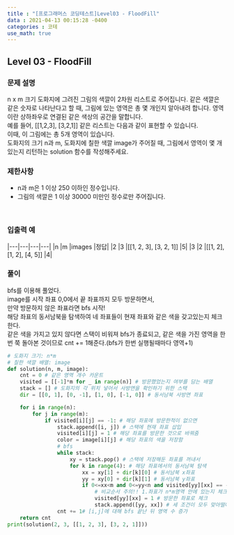 ```yaml
---
title : "[프로그래머스 코딩테스트]Level03 - FloodFill"
data : 2021-04-13 00:15:28 -0400
categories : 코테
use_math: true
---
```

## Level 03 - FloodFill
### 문제 설명
n x m 크기 도화지에 그려진 그림의 색깔이 2차원 리스트로 주어집니다. 같은 색깔은 같은 숫자로 나타난다고 할 때, 그림에 있는 영역은 총 몇 개인지 알아내려 합니다. 영역이란 상하좌우로 연결된 같은 색상의 공간을 말합니다.  
예를 들어, [[1,2,3], [3,2,1]] 같은 리스트는 다음과 같이 표현할 수 있습니다.  
이때, 이 그림에는 총 5개 영역이 있습니다.  
도화지의 크기 n과 m, 도화지에 칠한 색깔 image가 주어질 때, 그림에서 영역이 몇 개 있는지 리턴하는 solution 함수를 작성해주세요.
<br>

### 제한사항
- n과 m은 1 이상 250 이하인 정수입니다.
- 그림의 색깔은 1 이상 30000 미만인 정수로만 주어집니다.
<br>

### 입출력 예
|---|---|---|---|
|n	|m	|images	|정답|
|2	|3	|[[1, 2, 3], [3, 2, 1]]	|5|
|3	|2	|[[1, 2], [1, 2], [4, 5]]	|4|
<br>

### 풀이
bfs를 이용해 풀었다.  
image를 시작 좌표 0,0에서 끝 좌표까지 모두 방문하면서,  
만약 방문하지 않은 좌표라면 bfs 시작!  
해당 좌표의 동서남북을 탐색하여 네 좌표들이 현재 좌표와 같은 색을 갖고있는지 체크한다.  
같은 색을 가지고 있지 않다면 스택이 비워져 bfs가 종료되고, 같은 색을 가진 영역을 한번 쭉 돌아본 것이므로 cnt += 1해준다.(bfs가 한번 실행될때마다 영역+1)
<br>

```python
# 도화지 크기: n*m
# 칠한 색깔 배열: image
def solution(n, m, image):
    cnt = 0 # 같은 영역 개수 카운트
    visited = [[-1]*m for _ in range(n)] # 방문했었는지 여부를 담는 배열
    stack = [] # 도화지의 각 위치 넣어서 사방면을 확인하기 위한 스택
    dir = [[0, 1], [0, -1], [1, 0], [-1, 0]] # 동서남북 사방면 좌표

    for i in range(n):
        for j in range(m):
            if visited[i][j] == -1: # 해당 좌표에 방문한적이 없으면
                stack.append([i, j]) # 스택에 현재 좌표 삽입
                visited[i][j] = 1 # 해당 좌표를 방문한 것으로 바꿔줌
                color = image[i][j] # 해당 좌표의 색을 저장함
                # bfs
                while stack:
                    xy = stack.pop() # 스택에 저장해둔 좌표를 꺼내서
                    for k in range(4): # 해당 좌표에서의 동서남북 탐색 
                        xx = xy[1] + dir[k][0] # 동서남북 x좌표
                        yy = xy[0] + dir[k][1] # 동서남북 y좌표 
                        if 0<=xx<m and 0<=yy<n and visited[yy][xx] == -1 and image[yy][xx] == color:
                            # 비교순서 주의!! 1.좌표가 n*m영역 안에 있는지 체크 2.방문하지 않았던 좌표인지 체크 3.현재 좌표와 같은 색인지 체크
                            visited[yy][xx] = 1 # 방문한 좌표로 체크
                            stack.append([yy, xx]) # 세 조건이 모두 맞아떨어진다면 스택에 추가하여 계속 영역 탐색
                cnt += 1# [i,j]에 대해 bfs 끝난 뒤 영역 수 증가
    return cnt
print(solution(2, 3, [[1, 2, 3], [3, 2, 1]]))
```